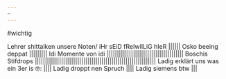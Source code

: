 ```yaml
---
~
---
```

#wichtig

Lehrer shittalken unsere Noten/ iHr sEiD fReIwIlLiG hIeR
|||||| 
Osko beeing deppat
|||||||||
Idi Momente von idi
||||||||||||||||||||||||||||||||||||||
Boschis Stifdrops
||||||||||||||||||||||||||||||||||||||||||||||||||||||||||||
Ladig erklärt uns was ein 3er is 🤓:
||||
Ladig droppt nen Spruch
||||
Ladig siemens btw
|||